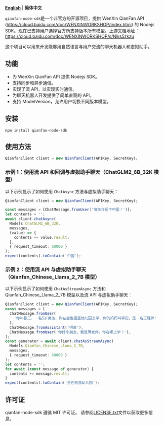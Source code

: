 **[English](README_EN.md)** | **简体中文**

`qianfan-node-sdk`是一个非官方的开源项目，提供 WenXin QianFan API (https://cloud.baidu.com/doc/WENXINWORKSHOP/index.html) 的 Nodejs SDK。现在已支持用户选择官方所支持版本所有模型。上游文档地址：https://cloud.baidu.com/doc/WENXINWORKSHOP/s/Nlks5zkzu

这个项目可以用来开发能够用自然语言与用户交流的聊天机器人和虚拟助手。

## 功能

- 为 WenXin QianFan API 提供 Nodejs SDK。
- 支持同步和异步通信。
- 实现了流 API，以实现实时通信。
- 为聊天机器人开发提供了简单直观的 API。
- 支持 ModelVersion，允许用户切换不同版本模型。

## 安装

```
npm install qianfan-node-sdk
```

## 使用方法

```typescript
QianfanClient client = new QianfanClient(APIKey, SecretKey);
```

### 示例 1：使用流 API 和回调与虚拟助手聊天（ChatGLM2_6B_32K 模型）

以下示例显示了如何使用 `ChatAsync` 方法与虚拟助手聊天：

```typescript
QianfanClient client = new QianfanClient(APIKey, SecretKey);

const messages = [ChatMessage.fromUser('简单介绍下中国！')];
let contents = '';
await client.chatAsync(
  Models.ChatGLM2_6B_32K,
  messages,
  (value) => {
    contents += value.result;
  },
  { request_timeout: 60000 }
);
expect(contents).toContain('中国');
```

### 示例 2：使用流 API 与虚拟助手聊天（Qianfan_Chinese_Llama_2_7B 模型）

以下示例显示了如何使用 `ChatAsStreamAsync` 方法和 Qianfan_Chinese_Llama_2_7B 模型以及流 API 与虚拟助手聊天：

```typescript
QianfanClient client = new QianfanClient(APIKey, SecretKey);
const messages = [
  ChatMessage.fromUser(
    '你叫张三，一名5岁男孩，你在金色摇篮幼儿园上学，你的妈妈叫李四，是一名工程师'
  ),
  ChatMessage.fromAssistant('明白'),
  ChatMessage.fromUser('你好小朋友，我是周老师，你在哪上学？'),
];
const generator = await client.chatAsStreamAsync(
  Models.Qianfan_Chinese_Llama_2_7B,
  messages,
  { request_timeout: 60000 }
);
let contents = '';
for await (const message of generator) {
  contents += message.result;
}
expect(contents).toContain('金色摇篮幼儿园');
```

## 许可证

qianfan-node-sdk 遵循 MIT 许可证。 请参阅[LICENSE.txt](LICENSE.txt)文件以获取更多信息。
